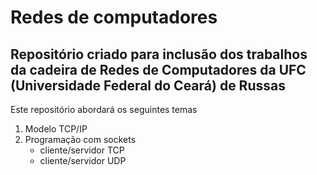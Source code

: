 # Redes de computadores
## Repositório criado para inclusão dos trabalhos da cadeira de Redes de Computadores da **UFC** (Universidade Federal do Ceará) de Russas

Este repositório abordará os seguintes temas
1. Modelo TCP/IP
2. Programação com sockets
    * cliente/servidor TCP
    * cliente/servidor UDP
